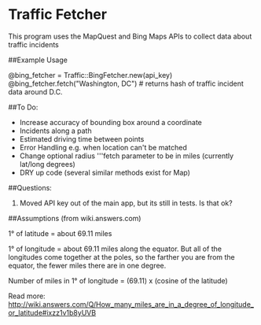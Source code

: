 Traffic Fetcher
=====

This program uses the MapQuest and Bing Maps APIs to collect data about traffic incidents

##Example Usage

@bing_fetcher = Traffic::BingFetcher.new(api_key)
@bing_fetcher.fetch("Washington, DC") # returns hash of traffic incident data around D.C.

##To Do:
* Increase accuracy of bounding box around a coordinate
* Incidents along a path
* Estimated driving time between points
* Error Handling e.g. when location can't be matched
* Change optional radius '''fetch parameter to be in miles (currently lat/long degrees)
* DRY up code (several similar methods exist for Map)



##Questions:

1) Moved API key out of the main app, but its still in tests. Is that ok?

##Assumptions (from wiki.answers.com)

1° of latitude = about 69.11 miles 

1° of longitude = about 69.11 miles along the equator. But all of the longitudes 
come together at the poles, so the farther you are from the equator, the fewer 
miles there are in one degree. 

Number of miles in 1° of longitude = (69.11) x (cosine of the latitude)

Read more: http://wiki.answers.com/Q/How_many_miles_are_in_a_degree_of_longitude_or_latitude#ixzz1v1b8yUVB
